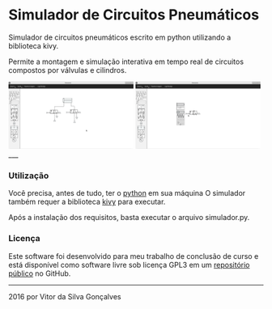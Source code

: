 # Simulador de Circuitos Pneumáticos


Simulador de circuitos pneumáticos escrito em python utilizando a biblioteca kivy.

Permite a montagem e simulação interativa em tempo real de circuitos compostos por válvulas e cilindros.

<img src="/screenshots/01?raw=true" width="49%" height="40%" />
<img src="/screenshots/02?raw=true" width="49%" height="40%" />
___

### Utilização
Você precisa, antes de tudo, ter o [python](https://www.python.org/) em sua máquina
O simulador também requer a biblioteca [kivy](https://kivy.org) para executar.

Após a instalação dos requisitos, basta executar o arquivo simulador.py.

### Licença

Este software foi desenvolvido para meu trabalho de conclusão de curso e está disponível como software livre sob licença GPL3 em um [repositório público](https://github.com/vitorsgoncalves/tcc) no GitHub.

___
2016 por Vitor da Silva Gonçalves

